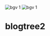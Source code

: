 ![bgv 1](https://github.com/user-attachments/assets/)
![bgv 1](https://github.com/user-attachments/assets)
# blogtree2
